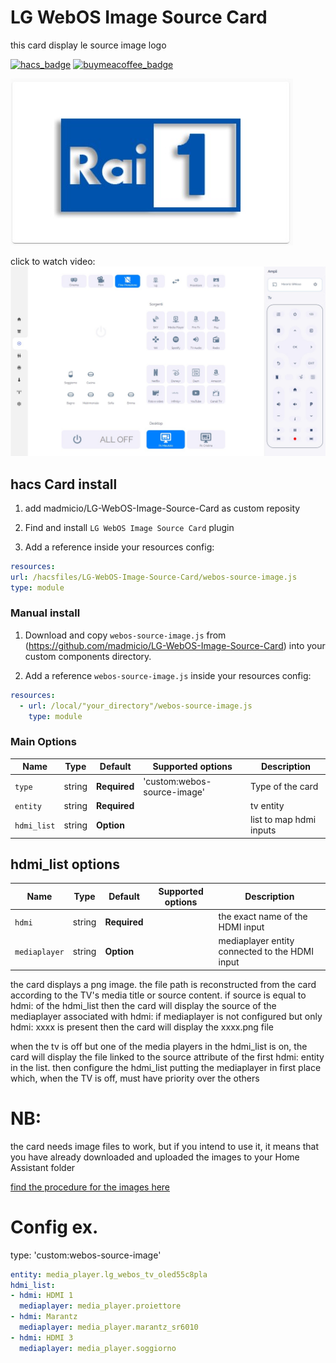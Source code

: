 # LG WebOS Image Source Card
this card display le source image logo

[![hacs_badge](https://img.shields.io/badge/HACS-Custom-41BDF5.svg)](https://github.com/hacs/integration)
[![buymeacoffee_badge](https://img.shields.io/badge/Donate-buymeacoffe-ff813f?style=flat)](https://www.buymeacoffee.com/madmicio)


![all](example/card.jpg)

click to watch video:
[![Watch the video](example/cardimage.jpg)](https://www.youtube.com/watch?v=rGw0AoCuD5o)


## hacs Card install
1. add madmicio/LG-WebOS-Image-Source-Card as custom reposity

2. Find and install `LG WebOS Image Source Card` plugin

3. Add a reference  inside your resources config:

  ```yaml
resources:
url: /hacsfiles/LG-WebOS-Image-Source-Card/webos-source-image.js
type: module
```


### Manual install

1. Download and copy `webos-source-image.js` from (https://github.com/madmicio/LG-WebOS-Image-Source-Card) into your custom components  directory.

2. Add a reference `webos-source-image.js` inside your resources config:

  ```yaml
  resources:
    - url: /local/"your_directory"/webos-source-image.js
      type: module
  ```

### Main Options
| Name | Type | Default | Supported options | Description |
| -------------- | ----------- | ------------ | ------------------------------------------------ | --------------------------------------------------------------------------------------------------------------------------------------------------------------------------------------------------------------------------------------------------------------------------------------------------------------------------------------------- |
| `type` | string | **Required** | 'custom:webos-source-image' | Type of the card |
| `entity` | string | **Required** |  | tv entity |
| `hdmi_list` | string | **Option** |  | list to map hdmi inputs |

## hdmi_list options
| Name | Type | Default | Supported options | Description |
| -------------- | ----------- | ------------ | ------------------------------------------------ | --------------------------------------------------------------------------------------------------------------------------------------------------------------------------------------------------------------------------------------------------------------------------------------------------------------------------------------------- |
| `hdmi` | string | **Required** |  | the exact name of the HDMI input |
| `mediaplayer` | string | **Option** |  | mediaplayer entity connected to the HDMI input |

the card displays a png image. the file path is reconstructed from the card according to the TV's media title or source content.
if source is equal to hdmi: of the hdmi_list then the card will display the source of the mediaplayer associated with hdmi:
if mediaplayer is not configured but only hdmi: xxxx is present then the card will display the xxxx.png file

when the tv is off but one of the media players in the hdmi_list is on, the card will display the file linked to the source attribute of the first hdmi: entity in the list.
then configure the hdmi_list putting the mediaplayer in first place which, when the TV is off, must have priority over the others


# NB:
the card needs image files to work, but if you intend to use it, it means that you have already downloaded and uploaded the images to your Home Assistant folder

 
[find the procedure for the images here]([https://github.com/PiotrMachowski](https://github.com/madmicio/LG-WebOS-Remote-Control))

# Config ex.

type: 'custom:webos-source-image'

  ```yaml
entity: media_player.lg_webos_tv_oled55c8pla
hdmi_list:
  - hdmi: HDMI 1
    mediaplayer: media_player.proiettore
  - hdmi: Marantz
    mediaplayer: media_player.marantz_sr6010
  - hdmi: HDMI 3
    mediaplayer: media_player.soggiorno
```
